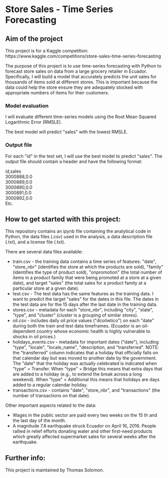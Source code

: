 # Store Sales - Time Series Forecasting
## Aim of the project
<p>This project is for a Kaggle competition: https://www.kaggle.com/competitions/store-sales-time-series-forecasting </p>
<p>The purpose of this project is to use time-series forecasting with Python to forecast store sales on data from a large grocery retailer in Ecuador. Specifically, I will build a model that accurately predicts the unit sales for thousands of items sold at different stores. This is important because the data could help the store ensure they are adequately stocked with appropriate numbers of items for their customers. </p>

### Model evaluation
<p>I will evaluate different time-series models using the Root Mean Squared Logarithmic Error (RMSLE).</p>
<p>The best model will predict "sales" with the lowest RMSLE.</p>

### Output file
<p>For each "id" in the test set, I will use the best model to predict "sales".  The output file should contain a header and have the following format: <p>
id,sales<br>
3000888,0.0<br>
3000889,0.0<br>
3000890,0.0<br>
3000891,0.0<br>
3000892,0.0<br>
Etc.

## How to get started with this project:
<p>This repository contains an ipynb file containing the analytical code in Python, the data files (.csv) used in the analysis, a data description file (.txt), and a license file (.txt).</p>
<p>There are several data files available:</p>
<ul>
<li>train.csv - the training data contains a time series of features: "date", "store_nbr" (identifies the store at which the products are sold), "family" (identifies the type of product sold), "onpromotion" (the total number of items in a product family that were being promoted at a store at a given date), and target "sales" (the total sales for a product family at a particular store at a given date). </li>
<li>test.csv - The test data has the same features as the training data. I want to predict the target "sales" for the dates in this file. The dates in the test data are for the 15 days after the last date in the training data.</li>
<li>stores.csv - metadata for each "store_nbr", including "city", "state", "type", and "cluster" (cluster is a grouping of similar stores).</li>
<li>oil.csv - includes daily oil price values ("dcoilwtico") on each "date" during both the train and test data timeframes. (Ecuador is an oil-dependent country whose economic health is highly vulnerable to shocks in oil prices.)</li>
<li>holidays_events.csv - metadata for important dates ("date"), including "type", "locale", "locale_name", "description, and "transferred". NOTE: the "transferred" column indicates that a holiday that officially falls on that calendar day but was moved to another date by the government. The "date" that the holiday was actually celebrated is indicated when "type" = Transfer. When "type" = Bridge this means that extra days that are added to a holiday (e.g., to extend the break across a long weekend). When "type" = Additional this means that holidays are days added to a regular calendar holiday.</li>
<li>transactions.csv - contains "date", "store_nbr", and "transactions" (the number of transactions on that date).</li>
</ul>
<p>Other important aspects related to the data:</p>
<ul>
<li>Wages in the public sector are paid every two weeks on the 15 th and the last day of the month. </li>
<li>A magnitude 7.8 earthquake struck Ecuador on April 16, 2016. People rallied in relief efforts donating water and other first-need products which greatly affected supermarket sales for several weeks after the earthquake.</li>
</ul>

## Further info:
<p>This project is maintained by Thomas Solomon.</p>
